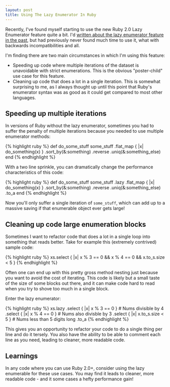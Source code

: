 ```yaml
---
layout: post
title: Using The Lazy Enumerator In Ruby
---
```


Recently, I've found myself starting to use the new Ruby 2.0 Lazy Enumerator feature quite a bit. I'd [written about the lazy enumerator feature in the past](http://www.sitepoint.com/functional-programming-techniques-with-ruby-part-iii/), but had previously never found much time to use it, what with backwards incompatibilities and all.

I'm finding there are two main circumstances in which I'm using this feature:

* Speeding up code where multiple iterations of the dataset is unavoidable with strict enumerations. This is the obvious "poster-child" use case for this feature.
* Cleaning up code that does a lot in a single iteration. This is somewhat surprising to me, as I always thought up until this point that Ruby's enumerator syntax was as good as it could get compared to most other languages.

## Speeding up multiple iterations

In versions of Ruby without the lazy enumerator, sometimes you had to suffer the penalty of multiple iterations because you needed to use multiple enumerator methods:

{% highlight ruby %}
def do_some_stuff
  some_stuff
    .flat_map { |x| do_something(x) }
    .sort_by(&:something)
    .reverse
    .uniq(&:something_else)
end
{% endhighlight %}

With a two line sprinkle, you can dramatically change the performance characteristics of this code:

{% highlight ruby %}
def do_some_stuff
  some_stuff
    .lazy
    .flat_map { |x| do_something(x) }
    .sort_by(&:something)
    .reverse
    .uniq(&:something_else)
    .to_a
end
{% endhighlight %}

Now you'll only suffer a single iteration of `some_stuff`, which can add up to a massive saving if that enumerable object ever gets large!

## Cleaning up code large enumeration blocks

Sometimes I want to refactor code that does a lot in a single loop into something that reads better. Take for example this (extremely contrived) sample code:

{% highlight ruby %}
xs.select { |x| x % 3 == 0 && x % 4 == 0 && x.to_s.size < 5 }
{% endhighlight %}

Often one can end up with this pretty gross method nesting just because you want to avoid the cost of iterating. This code is likely but a small taste of the size of some blocks out there, and it can make code hard to read when you try to shove too much in a single block.

Enter the lazy enumerator:

{% highlight ruby %}
xs.lazy
  .select { |x| x % 3 == 0 } # Nums divisible by 4
  .select { |x| x % 4 == 0 } # Nums also divisble by 3
  .select { |x| x.to_s.size < 5 } # Nums less than 5 digits long
  .to_a
{% endhighlight %}

This gives you an opportunity to refactor your code to do a single thing per line and do it tersely. You also have the ability to be able to comment each line as you need, leading to cleaner, more readable code.

## Learnings

In any code where you can use Ruby 2.0+, consider using the lazy enumerable for these use cases. You may find it leads to cleaner, more readable code - and it some cases a hefty performance gain!
